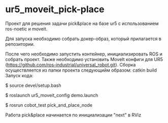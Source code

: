 # ur5_moveit_pick-place

Проект для решения задачи pick&place на базе ur5 с использованием ros-noetic и moveit.

Для запуска необходимо собрать докер-образ, который прилагается в репозитории.

После чего необходимо запустить контейнер, инициализировать ROS и собрать проект. Также необходимо установить MoveIt конфиги для UR5 (https://github.com/ros-industrial/universal_robot.git). Сборка осуществляется из папки проекта следующийм образом:
  catkin build
Запуск кода:

  $ source devel/setup.bash
  
  $ roslaunch ur5_moveit_config demo.launch
  
  $ rosrun cobot_test pick_and_place_node
  
Работа pick&place начинается по инициализации "next" в RViz
